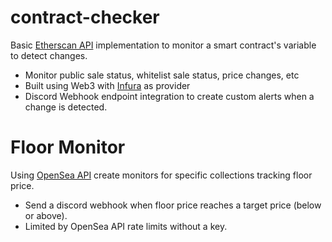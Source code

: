 # contract-checker

Basic [Etherscan API](https://etherscan.io/apis) implementation to monitor a smart contract's variable to detect changes.
- Monitor public sale status, whitelist sale status, price changes, etc
- Built using Web3 with [Infura](https://infura.io/) as provider
- Discord Webhook endpoint integration to create custom alerts when a change is detected.

# Floor Monitor

Using [OpenSea API](https://docs.opensea.io/reference/api-overview) create monitors for specific collections tracking floor price.
- Send a discord webhook when floor price reaches a target price (below or above).
- Limited by OpenSea API rate limits without a key.
